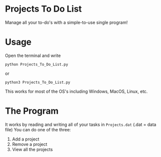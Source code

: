 # Projects To Do List
Manage all your to-do's with a simple-to-use single program!

# Usage
Open the terminal and write 
```
python Projects_To_Do_List.py
```
or
```
python3 Projects_To_Do_List.py
```

This works for most of the OS's including Windows, MacOS, Linux, etc.

# The Program
It works by reading and writing all of your tasks in `Projects.dat` (.dat = data file)
You can do one of the three:
1. Add a project
2. Remove a project
3. View all the projects